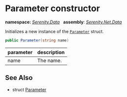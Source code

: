 # Parameter constructor
**namespace:** *[Serenity.Data](../../README.md#serenity.data-namespace)*   **assembly**: *[Serenity.Net.Data](../../README.md)*

Initializes a new instance of the [`Parameter`](../Parameter.md) struct.

```csharp
public Parameter(string name)
```

| parameter | description |
| --- | --- |
| name | The name. |

## See Also

* struct [Parameter](../Parameter.md)